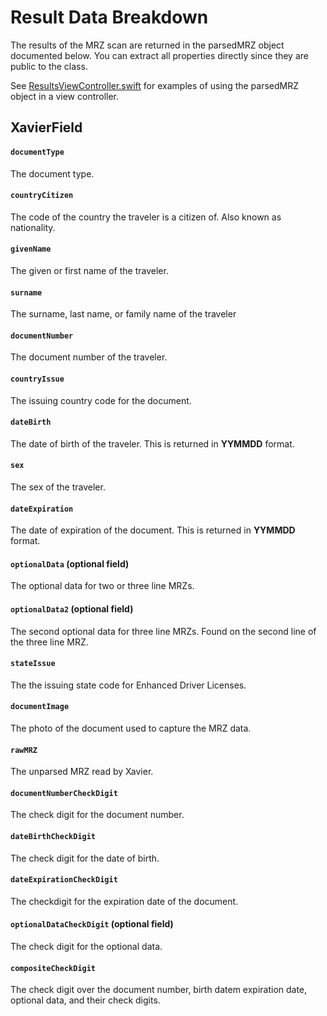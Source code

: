 # Result Data Breakdown

The results of the MRZ scan are returned in the parsedMRZ object documented below. You can extract all properties directly since they are public to the class.

See [ResultsViewController.swift](../XavierDemoiOS/XavierDemoiOS/ResultsViewController.swift) for examples of using the parsedMRZ object in a view controller.

## XavierField

#### `documentType`

The document type.

#### `countryCitizen`

The code of the country the traveler is a citizen of. Also known as nationality.

#### `givenName`

The given or first name of the traveler.

#### `surname`

The surname, last name, or family name of the traveler

#### `documentNumber`

The document number of the traveler.

#### `countryIssue`

The issuing country code for the document.

#### `dateBirth`

The date of birth of the traveler. This is returned in **YYMMDD** format.

#### `sex`

The sex of the traveler.

#### `dateExpiration` 

The date of expiration of the document. This is returned in **YYMMDD** format.

#### `optionalData` (optional field)

The optional data for two or three line MRZs.

#### `optionalData2` (optional field)

The second optional data for three line MRZs. Found on the second line of the three line MRZ.

#### `stateIssue`

The the issuing state code for Enhanced Driver Licenses.

#### `documentImage`

The photo of the document used to capture the MRZ data.

#### `rawMRZ`

The unparsed MRZ read by Xavier.

#### `documentNumberCheckDigit`

The check digit for the document number.

#### `dateBirthCheckDigit`

The check digit for the date of birth.

#### `dateExpirationCheckDigit`

The checkdigit for the expiration date of the document.

#### `optionalDataCheckDigit` (optional field)

The check digit for the optional data.

#### `compositeCheckDigit`

The check digit over the document number, birth datem expiration date, optional data, and their check digits.
